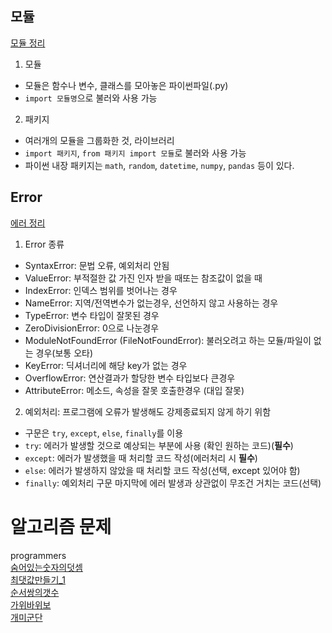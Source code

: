 ## 모듈
[모듈 정리](../Python/06_module.md)
1. 모듈
- 모듈은 함수나 변수, 클래스를 모아놓은 파이썬파일(.py)
- `import 모듈명`으로 불러와 사용 가능
2. 패키지
- 여러개의 모듈을 그룹화한 것, 라이브러리
- `import 패키지`, `from 패키지 import 모듈`로 불러와 사용 가능
- 파이썬 내장 패키지는 `math`, `random`, `datetime`, `numpy`, `pandas` 등이 있다.

## Error
[에러 정리](../Python/07_error.md)
1. Error 종류
- SyntaxError: 문법 오류, 예외처리 안됨
- ValueError: 부적절한 값 가진 인자 받을 때또는 참조값이 없을 때
- IndexError: 인덱스 범위를 벗어나는 경우
- NameError: 지역/전역변수가 없는경우, 선언하지 않고 사용하는 경우
- TypeError: 변수 타입이 잘못된 경우
- ZeroDivisionError: 0으로 나눈경우
- ModuleNotFoundError (FileNotFoundError): 불러오려고 하는 모듈/파일이 없는 경우(보통 오타)
- KeyError: 딕셔너리에 해당 key가 없는 경우
- OverflowError: 연산결과가 할당한 변수 타입보다 큰경우
- AttributeError: 메소드, 속성을 잘못 호출한경우 (대입 잘못)

2. 예외처리: 프로그램에 오류가 발생해도 강제종료되지 않게 하기 위함
- 구문은 `try`, `except`, `else`, `finally`를 이용
- `try`: 에러가 발생할 것으로 예상되는 부분에 사용 (확인 원하는 코드)(**필수**)
- `except`: 에러가 발생했을 때 처리할 코드 작성(에러처리 시 **필수**)
- `else`: 에러가 발생하지 않았을 때 처리할 코드 작성(선택, except 있어야 함)
- `finally`: 예외처리 구문 마지막에 에러 발생과 상관없이 무조건 거치는 코드(선택)

# 알고리즘 문제
programmers    
[숨어있는숫자의덧셈](https://github.com/Dhyeonle9/algo/blob/ac4e6023fe628e26d3b392156e455668c72816ec/programmers/%EC%88%A8%EC%96%B4%EC%9E%88%EB%8A%94%EC%88%AB%EC%9E%90%EC%9D%98%EB%8D%A7%EC%85%881/sol.py)    
[최댓값만들기_1](https://github.com/Dhyeonle9/algo/blob/ac4e6023fe628e26d3b392156e455668c72816ec/programmers/%EC%B5%9C%EB%8C%93%EA%B0%92%EB%A7%8C%EB%93%A4%EA%B8%B0_1/sol.py)    
[순서쌍의갯수](https://github.com/Dhyeonle9/algo/blob/ac4e6023fe628e26d3b392156e455668c72816ec/programmers/%EC%88%9C%EC%84%9C%EC%8C%8D%EC%9D%98%EA%B0%9C%EC%88%98/sol.py)    
[가위바위보](https://github.com/Dhyeonle9/algo/blob/ac4e6023fe628e26d3b392156e455668c72816ec/programmers/%EA%B0%80%EC%9C%84%EB%B0%94%EC%9C%84%EB%B3%B4/sol.py)    
[개미군단](https://github.com/Dhyeonle9/algo/blob/ac4e6023fe628e26d3b392156e455668c72816ec/programmers/%EA%B0%9C%EB%AF%B8%EA%B5%B0%EB%8B%A8/sol.py)